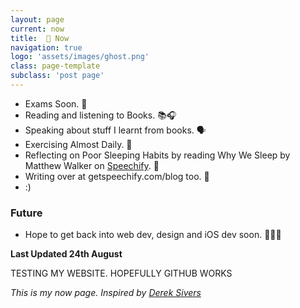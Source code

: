```yaml
---
layout: page
current: now
title:  📅 Now
navigation: true
logo: 'assets/images/ghost.png'
class: page-template
subclass: 'post page'
---
```

- Exams Soon. 📝
- Reading and listening to Books. 📚🎧
- Speaking about stuff I learnt from books. 🗣
- Exercising Almost Daily. 💪
- Reflecting on Poor Sleeping Habits by reading Why We Sleep by Matthew Walker on [Speechify](https://getspeechify.com). 🥱
- Writing over at getspeechify.com/blog too. 🤩
- :)


### Future
- Hope to get back into web dev, design and iOS dev soon. 👨🏾‍💻

**Last Updated 24th August**

TESTING MY WEBSITE. HOPEFULLY GITHUB WORKS

_This is my now page. Inspired by [Derek Sivers](https://sivers.org/now)_

